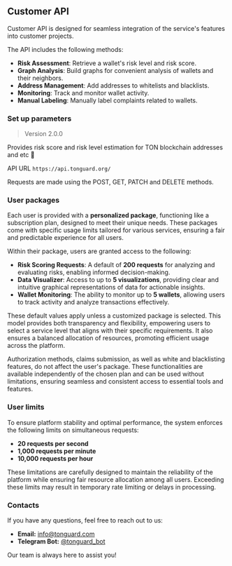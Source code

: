 ## Customer API

Customer API is designed for seamless integration of the service's features into customer projects.

The API includes the following methods:

- **Risk Assessment**: Retrieve a wallet's risk level and risk score.  
- **Graph Analysis**: Build graphs for convenient analysis of wallets and their neighbors.  
- **Address Management**: Add addresses to whitelists and blacklists.  
- **Monitoring**: Track and monitor wallet activity.  
- **Manual Labeling**: Manually label complaints related to wallets.  


### Set up parameters 

> Version 2.0.0

Provides risk score and risk level estimation for TON blockchain addresses and etc  🚀


API URL ```https://api.tonguard.org/```

Requests are made using the POST, GET, PATCH and DELETE methods.

### User packages
Each user is provided with a **personalized package**, functioning like a subscription plan, designed to meet 
their unique needs. These packages come with specific usage limits tailored for various services, ensuring a fair and predictable experience for all users.

Within their package, users are granted access to the following:

- **Risk Scoring Requests**: A default of **200 requests** for analyzing and evaluating risks, enabling informed 
decision-making.
- **Data Visualizer**: Access to up to **5 visualizations**, providing clear and intuitive graphical 
representations of data for actionable insights.
- **Wallet Monitoring**: The ability to monitor up to **5 wallets**, allowing users to track activity and 
analyze transactions effectively.

These default values apply unless a customized package is selected. This model provides both transparency and 
flexibility, empowering users to select a service level that aligns with their specific requirements. It also 
ensures a balanced allocation of resources, promoting efficient usage across the platform.

Authorization methods, claims submission, as well as white and blacklisting features, do not affect the user's package. 
These functionalities are available independently of the chosen plan and can be used without limitations, 
ensuring seamless and consistent access to essential tools and features.

### User limits
To ensure platform stability and optimal performance, the system enforces the following limits on simultaneous requests:
- **20 requests per second**  
- **1,000 requests per minute**  
- **10,000 requests per hour**

These limitations are carefully designed to maintain the reliability of the platform while ensuring fair resource allocation 
among all users. Exceeding these limits may result in temporary rate limiting or delays in processing.

### Contacts
If you have any questions, feel free to reach out to us:  
- **Email:** [info@tonguard.com](mailto:info@tonguard.com)  
- **Telegram Bot:** [@tonguard_bot](https://t.me/tonguard_bot)  

Our team is always here to assist you!
